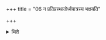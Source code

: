 +++
title = "06 न प्रतिप्रस्थातोर्ध्वपात्रस्य भक्षयति"

+++

<details><summary>थिते</summary>

न प्रतिप्रस्थातोर्ध्वपात्रस्य भक्षयति ६
</details>
